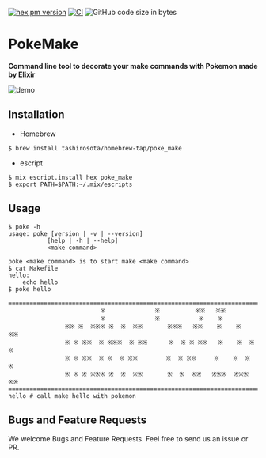 <!-- @format -->

[![hex.pm version](https://img.shields.io/hexpm/v/ltsv.svg)](https://hex.pm/packages/poke_make)
[![CI](https://github.com/tashirosota/poke_make/actions/workflows/ci.yml/badge.svg)](https://github.com/tashirosota/poke_make/actions/workflows/ci.yml)
![GitHub code size in bytes](https://img.shields.io/github/languages/code-size/tashirosota/poke_make)

# PokeMake

**Command line tool to decorate your make commands with Pokemon made by Elixir**

![demo](https://user-images.githubusercontent.com/33741858/150304582-60997dd7-83ee-444c-afe9-ad315d1b38e7.gif)

## Installation

- Homebrew

```
$ brew install tashirosota/homebrew-tap/poke_make
```

- escript

```
$ mix escript.install hex poke_make
$ export PATH=$PATH:~/.mix/escripts
```

## Usage

```
$ poke -h
usage: poke [version | -v | --version]
           [help | -h | --help]
           <make command>

poke <make command> is to start make <make command>
$ cat Makefile
hello:
	echo hello
$ poke hello

=====================================================================================
                          ※              ※          ※※   ※※
                          ※              ※           ※    ※
                ※※ ※  ※※※ ※  ※  ※※       ※※※   ※※    ※    ※   ※※
                ※ ※ ※※  ※ ※※※  ※ ※※      ※  ※ ※ ※※   ※    ※  ※  ※
                ※ ※ ※※  ※ ※  ※ ※※        ※  ※ ※※     ※    ※  ※  ※
                ※ ※ ※ ※※※ ※  ※  ※※       ※  ※  ※※   ※※※  ※※※  ※※
=====================================================================================
hello # call make hello with pokemon
```

## Bugs and Feature Requests

We welcome Bugs and Feature Requests. Feel free to send us an issue or PR.
